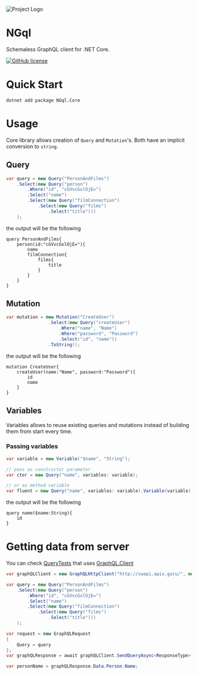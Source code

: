 ![Project Logo](https://raw.githubusercontent.com/dolifer/NGql/main/icon.png) 
# NGql

Schemaless GraphQL client for .NET Core.

[![GitHub license](https://img.shields.io/badge/license-mit-blue.svg)](https://github.com/dolifer/NGql/blob/main/LICENSE)

# Quick Start

```shell
dotnet add package NGql.Core
```

# Usage

Core library allows creation of `Query` and `Mutation`'s.
Both have an implicit conversion to `string`.

## Query
```c#
var query = new Query("PersonAndFilms")
    .Select(new Query("person")
        .Where("id", "cGVvcGxlOjE=")
        .Select("name")
        .Select(new Query("filmConnection")
            .Select(new Query("films")
                .Select("title")))
    );
```
the output will be the following
```
query PersonAndFilms{
    person(id:"cGVvcGxlOjE="){
        name
        filmConnection{
            films{
                title
            }
        }
    }
}
```

## Mutation
```c#
var mutation = new Mutation("CreateUser")
                .Select(new Query("createUser")
                    .Where("name", "Name")
                    .Where("password", "Password")
                    .Select("id", "name"))
                .ToString();
```
the output will be the following
```
mutation CreateUser{
    createUser(name:"Name", password:"Password"){
        id
        name
    }
}
```

## Variables
Variables allows to reuse existing queries and mutations instead of building them from start every time.

### Passing variables

```c#
var variable = new Variable("$name", "String");

// pass as constructor parameter
var ctor = new Query("name", variables: variable);

// or as method variable
var fluent = new Query("name", variables: variable).Variable(variable););
```
the output will be the following
```
query name($name:String){
    id
}
```
# Getting data from server

You can check [QueryTests](https://github.com/dolifer/NGql/blob/main/tests/Core.IntegrationTests/QueryTests.cs) that uses [GraphQL.Client](https://github.com/graphql-dotnet/graphql-client) 

```c#
var graphQLClient = new GraphQLHttpClient("http://swapi.apis.guru/", new NewtonsoftJsonSerializer());

var query = new Query("PersonAndFilms")
    .Select(new Query("person")
        .Where("id", "cGVvcGxlOjE=")
        .Select("name")
        .Select(new Query("filmConnection")
            .Select(new Query("films")
                .Select("title")))
    );

var request = new GraphQLRequest
{
    Query = query
};
var graphQLResponse = await graphQLClient.SendQueryAsync<ResponseType>(request);

var personName = graphQLResponse.Data.Person.Name;
```